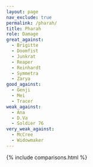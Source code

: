 ```yaml
---
layout: page
nav_exclude: true
permalink: /pharah/
title: Pharah
role: Damage
great_against:
  - Brigitte
  - Doomfist
  - Junkrat
  - Reaper
  - Reinhardt
  - Symmetra
  - Zarya
good_against:
  - Genji
  - Mei
  - Tracer
weak_against:
  - Ana
  - D.Va
  - Soldier 76
very_weak_against:
  - McCree
  - Widowmaker
---
```


{% include comparisons.html %}